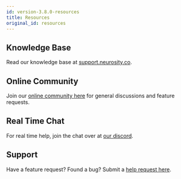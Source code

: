 ```yaml
---
id: version-3.8.0-resources
title: Resources
original_id: resources
---
```

## Knowledge Base

Read our knowledge base at [support.neurosity.co](support.neurosity.co).

## Online Community

Join our [online community here](https://support.neurosity.co/hc/en-us/community/topics) for general discussions and feature requests.

## Real Time Chat

For real time help, join the chat over at [our discord](https://discord.gg/E4dvX6g).

## Support

Have a feature request? Found a bug? Submit a [help request here](https://support.neurosity.co/hc/en-us/requests/new).